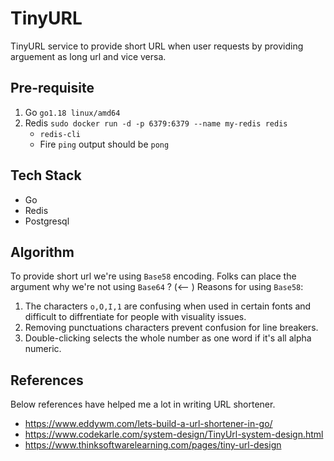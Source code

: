 # TinyURL

TinyURL service to provide short URL when user requests by providing arguement as long url and vice versa.

## Pre-requisite

1. Go `go1.18 linux/amd64`
2. Redis `sudo docker run -d -p 6379:6379 --name my-redis redis`
   - `redis-cli`
   - Fire `ping` output should be `pong`

## Tech Stack

- Go
- Redis
- Postgresql

## Algorithm

To provide short url we're using `Base58` encoding. Folks can place the argument why we're not using `Base64` ? (<--  ) Reasons for using `Base58`:

1. The characters `o,O,I,1` are confusing when used in certain fonts and difficult to diffrentiate for people with visuality issues.
2. Removing punctuations characters prevent confusion for line breakers.
3. Double-clicking selects the whole number as one word if it's all alpha numeric.

## References

Below references have helped me a lot in writing URL shortener.

- https://www.eddywm.com/lets-build-a-url-shortener-in-go/
- https://www.codekarle.com/system-design/TinyUrl-system-design.html
- https://www.thinksoftwarelearning.com/pages/tiny-url-design

